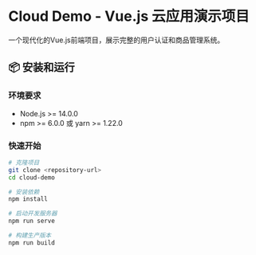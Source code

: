 # Cloud Demo - Vue.js 云应用演示项目

一个现代化的Vue.js前端项目，展示完整的用户认证和商品管理系统。

## 📦 安装和运行

### 环境要求
- Node.js >= 14.0.0
- npm >= 6.0.0 或 yarn >= 1.22.0

### 快速开始

```bash
# 克隆项目
git clone <repository-url>
cd cloud-demo

# 安装依赖
npm install

# 启动开发服务器
npm run serve

# 构建生产版本
npm run build
```

